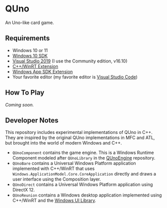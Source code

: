 # QUno

An Uno-like card game.

## Requirements

* Windows 10 or 11
* [Windows 10 SDK](https://developer.microsoft.com/en-US/windows/downloads/windows-10-sdk/)
* [Visual Studio 2019](https://visualstudio.microsoft.com/) (I use the Community edition, v16.10)
* [C++/WinRT Extension](https://marketplace.visualstudio.com/items?itemName=CppWinRTTeam.cppwinrt101804264)
* [Windows App SDK Extension](https://marketplace.visualstudio.com/items?itemName=ProjectReunion.MicrosoftProjectReunion)
* Your favorite editor (my favorite editor is [Visual Studio Code](https://code.visualstudio.com/))

## How To Play

*Coming soon.*

## Developer Notes

This repository includes experimental implementations of QUno in C++. They are inspired 
by the original QUno implementations in MFC and ATL, but brought into the world of 
modern Windows and C++.

* `QUnoComponent` contains the game engine. This is a Windows Runtime Component modeled after 
`QUnoLibrary` in the [QUnoEngine](https://github.com/rdeetz/QUnoEngine) repository. 
* `QUnoBare` contains a Universal Windows Platform application implemented with C++/WinRT that uses 
`Windows.ApplicationModel.Core.CoreApplication` directly and draws a user interface 
using the Composition layer.
* `QUnoDirect` contains a Universal Windows Platform application using DirectX 12.
* `QUnoReunion` contains a Windows desktop application implemented using C++/WinRT and the 
[Windows UI Library](https://github.com/microsoft/microsoft-ui-xaml).

